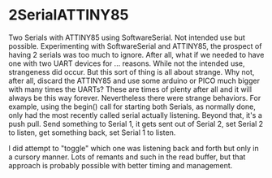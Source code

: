 # 2SerialATTINY85
Two Serials with ATTINY85 using SoftwareSerial. Not intended use  but possible. 
Experimenting with SoftwareSerial and ATTINY85, the prospect of having 2 serials was too much to ignore. After all, what if we needed to have one with two UART devices for ... reasons. 
While not the intended use, strangeness did occur. But this sort of thing is all about strange. Why not, after all, discard the ATTINY85 and use some arduino or PICO much bigger with many times the UARTs? These are times of plenty after all and it will always be this way forever. 
Nevertheless there were strange behaviors. For example, using the begin() call for starting both Serials, as normally done, only had the most recently called serial actually listening.
Beyond that, it's a push pull. Send something to Serial 1, it gets sent out of Serial 2, set Serial 2 to listen, get something back, set Serial 1 to listen. 

I did attempt to "toggle" which one was listening back and forth but only in a cursory manner. Lots of remants and such in the read buffer, but that approach is probably possible with better timing and management. 

